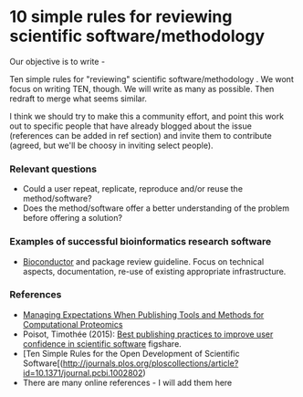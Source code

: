# 10 simple rules for reviewing scientific software/methodology

Our objective is to write  - 

Ten simple rules for "reviewing" scientific software/methodology . We wont focus on writing TEN, though. We will write as many as possible. Then redraft to merge what seems similar.

I think we should try to make this a community effort, and point this work out to specific people that have already blogged about the issue (references can be added in ref section) and invite them to contribute (agreed, but we'll be choosy in inviting select people). 

### Relevant questions

- Could a user repeat, replicate, reproduce and/or reuse the method/software?
- Does the method/software offer a better understanding of the problem before offering a solution? 

### Examples of successful bioinformatics research software

- [Bioconductor](http://bioconductor.org/) and package review guideline. Focus on technical aspects, documentation, re-use of existing appropriate infrastructure. 


### References
- [Managing Expectations When Publishing Tools and Methods for Computational Proteomics](http://pubs.acs.org/doi/abs/10.1021/pr501318d)
- Poisot, Timothée (2015): [Best publishing practices to improve user confidence in scientific software](http://figshare.com/articles/Best_publishing_practices_to_improve_user_confidence_in_scientific_software/1434688) figshare.
- [Ten Simple Rules for the Open Development of Scientific Software[(http://journals.plos.org/ploscollections/article?id=10.1371/journal.pcbi.1002802)
- There are many online references - I will add them here
